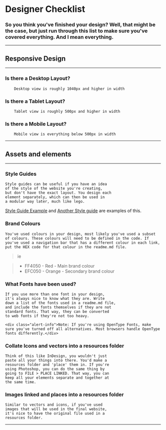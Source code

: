 # Designer Checklist

### So you think you've finished your design? Well, that might be the case, but just run through this list to make sure you've covered everything. And I mean everything.

---

## Responsive Design

---

### Is there a Desktop Layout?

		Desktop view is roughly 1040px and higher in width

### Is there a Tablet Layout?

		Tablet view is roughly 500px and higher in width

### Is there a Mobile Layout?

		Mobile view is everything below 500px in width

---

## Assets and elements

---

### Style Guides

	Style guides can be useful if you have an idea 
	of the style of the website you're creating, 
	but don't have the exact layout. You design each 
	element separately, which can then be used in 
	a modular way later, much like lego.

[Style Guide Example](http://brettjankord.com/projects/style-guide-boilerplate/) and [Another Style guide](http://barebones.paulrobertlloyd.com/) are examples of this.

### Brand Colours

	You've used colours in your design, most likely you've used a subset of colours. These colours will need to be defined in the code. If you've used a navigation bar that has a different colour in each link, put the HEX code for that colour in the readme.md file.
	
> ie

> - FF4050 - Red - Main brand colour
> - EFC050 - Orange - Secondary brand colour

### What Fonts have been used?

	If you use more than one font in your design, 
	it's always nice to know what they are. Write
	down a list of the fonts used in a readme.md file,
	and include the fonts themselves if they are not
	standard fonts. That way, they can be converted
	to web fonts if they're not too heavy.

	<div class="alert-info">Note: If you're using OpenType Fonts, make sure you've turned off all alternatives. Most browsers handle OpenType fonts differently.</div>
		
### Collate Icons and vectors into a resources folder

	Think of this like InDesign, you wouldn't just
	paste all your things into there. You'd make a
	resources folder and 'place' them in. If you're
	using Photoshop, you can do the same thing by 
	going to FILE > PLACE LINKED. That way, you can
	keep all your elements separate and together at
	the same time.
		
### Images linked and places into a resources folder

	Similar to vectors and icons, if you've used
	images that will be used in the final website,
	it's nice to have the original file used in a
	resources folder.
	
---